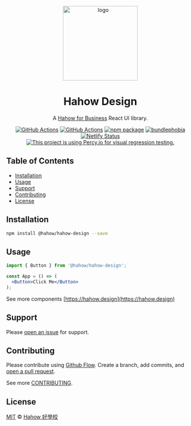 <p align="center">
  <a href="https://hahow.github.io/hh-classroom">
    <img width=200px height=200px src="https://user-images.githubusercontent.com/559351/56355239-65e0c300-6208-11e9-894d-67c09156aec9.png" alt="logo">
  </a>
</p>

<h1 align="center">Hahow Design</h1>

<div align="center">

A [Hahow for Business](https://business.hahow.in) React UI library.

[![GitHub Actions][build-badge]][build]
[![GitHub Actions][build-percy-badge]][build-percy]
[![npm package][npm-badge]][npm]
[![bundlephobia][bundlephobia-badge]][bundlephobia]
[![Netlify Status][netlify-badge]][netlify]
[![This project is using Percy.io for visual regression testing.][percy-badge]][percy]

</div>

## Table of Contents

- [Installation](#Installation)
- [Usage](#Usage)
- [Support](#Support)
- [Contributing](#Contributing)
- [License](#License)

## Installation

```bash
npm install @hahow/hahow-design --save
```

## Usage

```jsx
import { Button } from '@hahow/hahow-design';

const App = () => (
  <Button>Click Me</Button>
);
```

See more components [https://hahow.design](https://hahow.design)

## Support

Please [open an issue](https://github.com/hahow/hahow-design/issues/new) for support.

## Contributing

Please contribute using [Github Flow](https://guides.github.com/introduction/flow/). Create a branch, add commits, and [open a pull request](https://github.com/hahow/hahow-design/compare/).

See more [CONTRIBUTING](/CONTRIBUTING).

## License

[MIT](/LICENSE) © [Hahow 好學校](https://github.com/hahow/)

[build-badge]: https://github.com/hahow/hahow-design/workflows/CI%2FCD/badge.svg
[build]: https://github.com/hahow/hahow-design/actions?query=workflow%3A%22CI%2FCD%22

[build-percy-badge]: https://github.com/hahow/hahow-design/workflows/Percy/badge.svg
[build-percy]: https://github.com/hahow/hahow-design/actions?query=workflow%3A%22Percy%22

[npm-badge]: https://img.shields.io/npm/v/@hahow/hahow-design.png
[npm]: https://www.npmjs.org/package/npm-package

[bundlephobia-badge]: https://img.shields.io/bundlephobia/minzip/@hahow/hahow-design
[bundlephobia]: https://bundlephobia.com/result?p=@hahow/hahow-design

[netlify-badge]: https://api.netlify.com/api/v1/badges/52756309-7c5b-48e1-a03a-8472c4862f29/deploy-status
[netlify]: https://app.netlify.com/sites/stupefied-brattain-0173bb/deploys

[percy-badge]: https://percy.io/static/images/percy-badge.svg
[percy]: https://percy.io/Hahow/hahow-design
